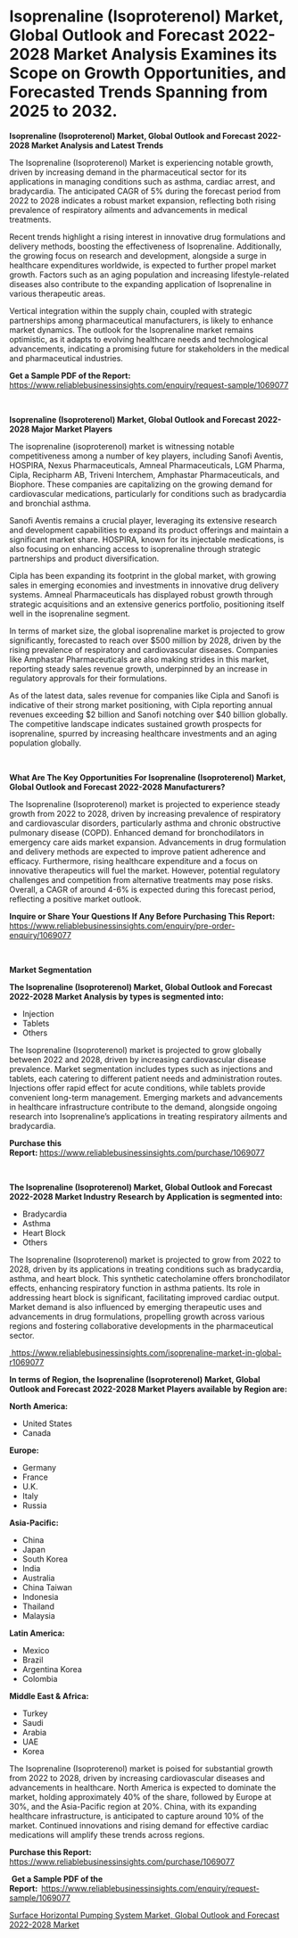 <p><h1>Isoprenaline (Isoproterenol) Market, Global Outlook and Forecast 2022-2028 Market Analysis Examines its Scope on Growth Opportunities, and Forecasted Trends Spanning from 2025 to 2032.</h1></p><p><strong>Isoprenaline (Isoproterenol) Market, Global Outlook and Forecast 2022-2028 Market Analysis and Latest Trends</strong></p>
<p><p>The Isoprenaline (Isoproterenol) Market is experiencing notable growth, driven by increasing demand in the pharmaceutical sector for its applications in managing conditions such as asthma, cardiac arrest, and bradycardia. The anticipated CAGR of 5% during the forecast period from 2022 to 2028 indicates a robust market expansion, reflecting both rising prevalence of respiratory ailments and advancements in medical treatments.</p><p>Recent trends highlight a rising interest in innovative drug formulations and delivery methods, boosting the effectiveness of Isoprenaline. Additionally, the growing focus on research and development, alongside a surge in healthcare expenditures worldwide, is expected to further propel market growth. Factors such as an aging population and increasing lifestyle-related diseases also contribute to the expanding application of Isoprenaline in various therapeutic areas.</p><p>Vertical integration within the supply chain, coupled with strategic partnerships among pharmaceutical manufacturers, is likely to enhance market dynamics. The outlook for the Isoprenaline market remains optimistic, as it adapts to evolving healthcare needs and technological advancements, indicating a promising future for stakeholders in the medical and pharmaceutical industries.</p></p>
<p><strong>Get a Sample PDF of the Report:&nbsp;</strong> <a href="https://www.reliablebusinessinsights.com/enquiry/request-sample/1069077?utm_campaign=2242&utm_medium=2&utm_source=Github&utm_content=ia&utm_term=21032025&utm_id=isoprenaline-isoproterenol-market-global-outlook-and-forecast-2022-2028">https://www.reliablebusinessinsights.com/enquiry/request-sample/1069077</a></p>
<p>&nbsp;</p>
<p><strong>Isoprenaline (Isoproterenol) Market, Global Outlook and Forecast 2022-2028 Major Market Players</strong></p>
<p><p>The isoprenaline (isoproterenol) market is witnessing notable competitiveness among a number of key players, including Sanofi Aventis, HOSPIRA, Nexus Pharmaceuticals, Amneal Pharmaceuticals, LGM Pharma, Cipla, Recipharm AB, Triveni Interchem, Amphastar Pharmaceuticals, and Biophore. These companies are capitalizing on the growing demand for cardiovascular medications, particularly for conditions such as bradycardia and bronchial asthma.</p><p>Sanofi Aventis remains a crucial player, leveraging its extensive research and development capabilities to expand its product offerings and maintain a significant market share. HOSPIRA, known for its injectable medications, is also focusing on enhancing access to isoprenaline through strategic partnerships and product diversification. </p><p>Cipla has been expanding its footprint in the global market, with growing sales in emerging economies and investments in innovative drug delivery systems. Amneal Pharmaceuticals has displayed robust growth through strategic acquisitions and an extensive generics portfolio, positioning itself well in the isoprenaline segment.</p><p>In terms of market size, the global isoprenaline market is projected to grow significantly, forecasted to reach over $500 million by 2028, driven by the rising prevalence of respiratory and cardiovascular diseases. Companies like Amphastar Pharmaceuticals are also making strides in this market, reporting steady sales revenue growth, underpinned by an increase in regulatory approvals for their formulations.</p><p>As of the latest data, sales revenue for companies like Cipla and Sanofi is indicative of their strong market positioning, with Cipla reporting annual revenues exceeding $2 billion and Sanofi notching over $40 billion globally. The competitive landscape indicates sustained growth prospects for isoprenaline, spurred by increasing healthcare investments and an aging population globally.</p></p>
<p>&nbsp;</p>
<p><strong>What Are The Key Opportunities For Isoprenaline (Isoproterenol) Market, Global Outlook and Forecast 2022-2028 Manufacturers?</strong></p>
<p><p>The Isoprenaline (Isoproterenol) market is projected to experience steady growth from 2022 to 2028, driven by increasing prevalence of respiratory and cardiovascular disorders, particularly asthma and chronic obstructive pulmonary disease (COPD). Enhanced demand for bronchodilators in emergency care aids market expansion. Advancements in drug formulation and delivery methods are expected to improve patient adherence and efficacy. Furthermore, rising healthcare expenditure and a focus on innovative therapeutics will fuel the market. However, potential regulatory challenges and competition from alternative treatments may pose risks. Overall, a CAGR of around 4-6% is expected during this forecast period, reflecting a positive market outlook.</p></p>
<p><strong>Inquire or Share Your Questions If Any Before Purchasing This Report:</strong> <a href="https://www.reliablebusinessinsights.com/enquiry/pre-order-enquiry/1069077?utm_campaign=2242&utm_medium=2&utm_source=Github&utm_content=ia&utm_term=21032025&utm_id=isoprenaline-isoproterenol-market-global-outlook-and-forecast-2022-2028">https://www.reliablebusinessinsights.com/enquiry/pre-order-enquiry/1069077</a></p>
<p>&nbsp;</p>
<p><strong>Market Segmentation</strong></p>
<p><strong>The Isoprenaline (Isoproterenol) Market, Global Outlook and Forecast 2022-2028 Market Analysis by types is segmented into:</strong></p>
<p><ul><li>Injection</li><li>Tablets</li><li>Others</li></ul></p>
<p><p>The Isoprenaline (Isoproterenol) market is projected to grow globally between 2022 and 2028, driven by increasing cardiovascular disease prevalence. Market segmentation includes types such as injections and tablets, each catering to different patient needs and administration routes. Injections offer rapid effect for acute conditions, while tablets provide convenient long-term management. Emerging markets and advancements in healthcare infrastructure contribute to the demand, alongside ongoing research into Isoprenaline’s applications in treating respiratory ailments and bradycardia.</p></p>
<p><strong>Purchase this Report:&nbsp;</strong><a href="https://www.reliablebusinessinsights.com/purchase/1069077?utm_campaign=2242&utm_medium=2&utm_source=Github&utm_content=ia&utm_term=21032025&utm_id=isoprenaline-isoproterenol-market-global-outlook-and-forecast-2022-2028">https://www.reliablebusinessinsights.com/purchase/1069077</a></p>
<p>&nbsp;</p>
<p><strong>The Isoprenaline (Isoproterenol) Market, Global Outlook and Forecast 2022-2028 Market Industry Research by Application is segmented into:</strong></p>
<p><ul><li>Bradycardia</li><li>Asthma</li><li>Heart Block</li><li>Others</li></ul></p>
<p><p>The Isoprenaline (Isoproterenol) market is projected to grow from 2022 to 2028, driven by its applications in treating conditions such as bradycardia, asthma, and heart block. This synthetic catecholamine offers bronchodilator effects, enhancing respiratory function in asthma patients. Its role in addressing heart block is significant, facilitating improved cardiac output. Market demand is also influenced by emerging therapeutic uses and advancements in drug formulations, propelling growth across various regions and fostering collaborative developments in the pharmaceutical sector.</p></p>
<p><a href="https://www.reliablebusinessinsights.com/isoprenaline-market-in-global-r1069077?utm_campaign=2242&utm_medium=2&utm_source=Github&utm_content=ia&utm_term=21032025&utm_id=isoprenaline-isoproterenol-market-global-outlook-and-forecast-2022-2028">&nbsp;https://www.reliablebusinessinsights.com/isoprenaline-market-in-global-r1069077</a></p>
<p><strong>In terms of Region, the Isoprenaline (Isoproterenol) Market, Global Outlook and Forecast 2022-2028 Market Players available by Region are:</strong></p>
<p>
    <p> <strong> North America: </strong>
        <ul>
            <li>United States</li>
            <li>Canada</li>
        </ul>
        </p> 
    <p> <strong> Europe: </strong>
        <ul>
            <li>Germany</li>
            <li>France</li>
            <li>U.K.</li>
            <li>Italy</li>
            <li>Russia</li>
        </ul>
        </p> 
    <p> <strong> Asia-Pacific: </strong>
        <ul>
            <li>China</li>
            <li>Japan</li>
            <li>South Korea</li>
            <li>India</li>
            <li>Australia</li>
            <li>China Taiwan</li>
            <li>Indonesia</li>
            <li>Thailand</li>
            <li>Malaysia</li>
        </ul>
        </p> 
    <p> <strong> Latin America: </strong>
        <ul>
            <li>Mexico</li>
            <li>Brazil</li>
            <li>Argentina Korea</li>
            <li>Colombia</li>
        </ul>
        </p> 
    <p> <strong> Middle East & Africa: </strong>
        <ul>
            <li>Turkey</li>
            <li>Saudi</li>
            <li>Arabia</li>
            <li>UAE</li>
            <li>Korea</li>
        </ul>
    </p>
    </p>
<p><p>The Isoprenaline (Isoproterenol) market is poised for substantial growth from 2022 to 2028, driven by increasing cardiovascular diseases and advancements in healthcare. North America is expected to dominate the market, holding approximately 40% of the share, followed by Europe at 30%, and the Asia-Pacific region at 20%. China, with its expanding healthcare infrastructure, is anticipated to capture around 10% of the market. Continued innovations and rising demand for effective cardiac medications will amplify these trends across regions.</p></p>
<p><strong>Purchase this Report: </strong><a href="https://www.reliablebusinessinsights.com/purchase/1069077?utm_campaign=2242&utm_medium=2&utm_source=Github&utm_content=ia&utm_term=21032025&utm_id=isoprenaline-isoproterenol-market-global-outlook-and-forecast-2022-2028">https://www.reliablebusinessinsights.com/purchase/1069077</a></p>
<p>&nbsp;<strong>Get a Sample PDF of the Report:&nbsp;&nbsp;</strong><a href="https://www.reliablebusinessinsights.com/enquiry/request-sample/1069077?utm_campaign=2242&utm_medium=2&utm_source=Github&utm_content=ia&utm_term=21032025&utm_id=isoprenaline-isoproterenol-market-global-outlook-and-forecast-2022-2028">https://www.reliablebusinessinsights.com/enquiry/request-sample/1069077</a></p>
<p><strong></strong></p>
<p><p><a href="https://github.com/rosamariarocque98/Market-Research-Report-List-1/blob/main/surface-horizontal-pumping-system-market-global-outlook-and-forecast-2022-2028-market.md?utm_campaign=2242&utm_medium=2&utm_source=Github&utm_content=ia&utm_term=21032025&utm_id=isoprenaline-isoproterenol-market-global-outlook-and-forecast-2022-2028">Surface Horizontal Pumping System Market, Global Outlook and Forecast 2022-2028 Market</a></p></p>